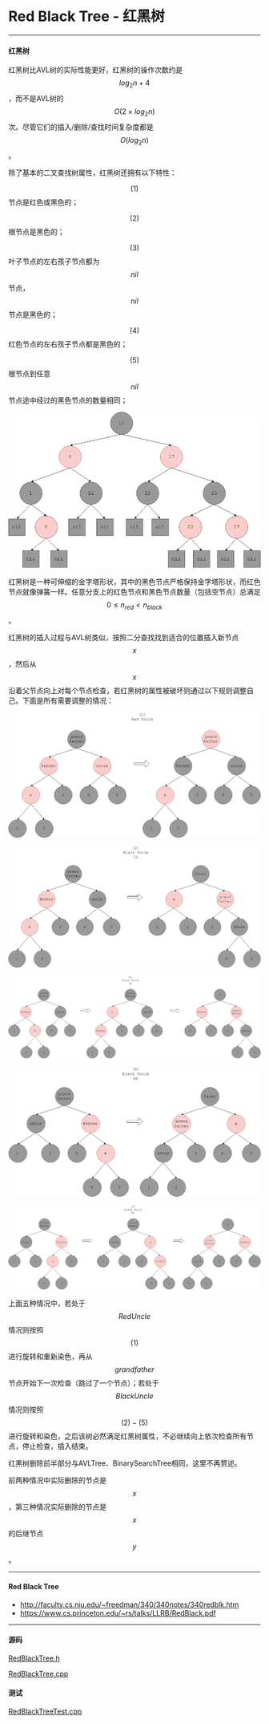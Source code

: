 <script type="text/javascript" src="https://cdnjs.cloudflare.com/ajax/libs/mathjax/2.7.1/MathJax.js?config=TeX-AMS-MML_HTMLorMML"></script>

# Red Black Tree - 红黑树

--------

#### 红黑树

红黑树比AVL树的实际性能更好，红黑树的操作次数约是$$ log_2 n + 4 $$，而不是AVL树的$$ O(2 \times log_2 n) $$次。尽管它们的插入/删除/查找时间复杂度都是$$ O(log_2 n) $$。

除了基本的二叉查找树属性，红黑树还拥有以下特性：

$$ (1) $$ 节点是红色或黑色的；

$$ (2) $$ 根节点是黑色的；

$$ (3) $$ 叶子节点的左右孩子节点都为$$ nil $$节点，$$ nil $$节点是黑色的；

$$ (4) $$ 红色节点的左右孩子节点都是黑色的；

$$ (5) $$ 根节点到任意$$ nil $$节点途中经过的黑色节点的数量相同；

![RedBlackTree1.png](../res/RedBlackTree1.png)

红黑树是一种可伸缩的金字塔形状，其中的黑色节点严格保持金字塔形状，而红色节点就像弹簧一样。任意分支上的红色节点和黑色节点数量（包括空节点）总满足$$ 0 \leq n_{red} \lt n_{black} $$。

红黑树的插入过程与AVL树类似，按照二分查找找到适合的位置插入新节点$$ x $$，然后从$$ x $$沿着父节点向上对每个节点检查，若红黑树的属性被破坏则通过以下规则调整自己。下面是所有需要调整的情况：

![RedBlackTree2.png](../res/RedBlackTree2.png)

![RedBlackTree3.png](../res/RedBlackTree3.png)

![RedBlackTree4.png](../res/RedBlackTree4.png)

![RedBlackTree5.png](../res/RedBlackTree5.png)

![RedBlackTree6.png](../res/RedBlackTree6.png)

上面五种情况中，若处于$$ Red Uncle $$情况则按照$$ (1) $$进行旋转和重新染色，再从$$ grandfather $$节点开始下一次检查（跳过了一个节点）；若处于$$ Black Uncle $$情况则按照$$ (2) - (5) $$进行旋转和染色，之后该树必然满足红黑树属性，不必继续向上依次检查所有节点，停止检查，插入结束。

红黑树删除前半部分与AVLTree、BinarySearchTree相同，这里不再赘述。

前两种情况中实际删除的节点是$$ x $$，第三种情况实际删除的节点是$$ x $$的后继节点$$ y $$。

--------

#### Red Black Tree

* http://faculty.cs.niu.edu/~freedman/340/340notes/340redblk.htm
* https://www.cs.princeton.edu/~rs/talks/LLRB/RedBlack.pdf

--------

#### 源码

[RedBlackTree.h](https://github.com/linrongbin16/Way-to-Algorithm/blob/master/src/DataStructure/RedBlackTree.h)

[RedBlackTree.cpp](https://github.com/linrongbin16/Way-to-Algorithm/blob/master/src/DataStructure/RedBlackTree.cpp)

#### 测试

[RedBlackTreeTest.cpp](https://github.com/linrongbin16/Way-to-Algorithm/blob/master/src/DataStructure/RedBlackTreeTest.cpp)
